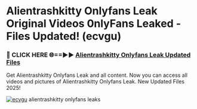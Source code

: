 # Alientrashkitty Onlyfans Leak Original Videos 0nlyFans Leaked - Files Updated! (ecvgu)

<h3>🔴 CLICK HERE 🌐==►► <a href="https://tinyurl.com/3hn5wdd3" rel="nofollow">Alientrashkitty Onlyfans Leak Updated Files</a></h3>

Get Alientrashkitty Onlyfans Leak and all content. Now you can access all videos and pictures of Alientrashkitty Onlyfans Leak. New Updated Files 2025!

[![ecvgu](https://i.imgur.com/4HnBqBT.gif)](https://tinyurl.com/3hn5wdd3)
alientrashkitty onlyfans leaks
